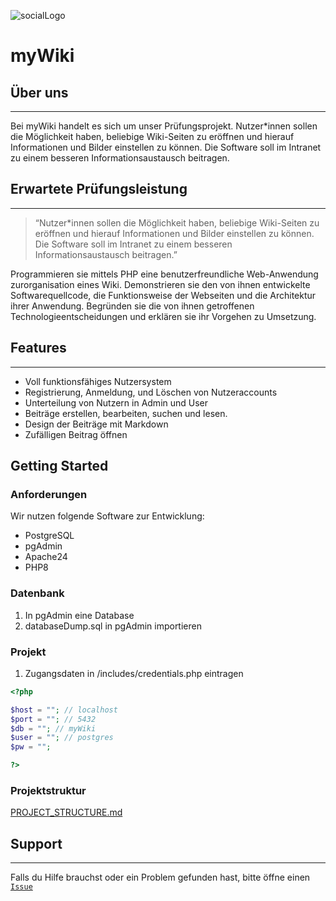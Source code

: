 ![socialLogo](https://user-images.githubusercontent.com/118884361/204816082-fa6df68e-4417-45a4-b7b7-f44e6eb5f15e.png)

# myWiki

## Über uns

---

Bei myWiki handelt es sich um unser Prüfungsprojekt. Nutzer\*innen sollen die Möglichkeit haben, beliebige Wiki-Seiten zu eröffnen und hierauf Informationen und Bilder einstellen zu können. Die Software soll im Intranet zu einem besseren Informationsaustausch beitragen.

## Erwartete Prüfungsleistung

---

> “Nutzer\*innen sollen die Möglichkeit haben, beliebige Wiki-Seiten zu eröffnen und hierauf Informationen und Bilder einstellen zu können. Die Software soll im Intranet zu einem besseren Informationsaustausch beitragen.”

Programmieren sie mittels PHP eine benutzerfreundliche Web-Anwendung zurorganisation eines Wiki. Demonstrieren sie den von ihnen entwickelte Softwarequellcode, die Funktionsweise der Webseiten und die Architektur ihrer Anwendung. Begründen sie die von ihnen getroffenen Technologieentscheidungen und erklären sie ihr Vorgehen zu Umsetzung.

## Features

---

- Voll funktionsfähiges Nutzersystem
- Registrierung, Anmeldung, und Löschen von Nutzeraccounts
- Unterteilung von Nutzern in Admin und User
- Beiträge erstellen, bearbeiten, suchen und lesen.
- Design der Beiträge mit Markdown
- Zufälligen Beitrag öffnen

## Getting Started

### Anforderungen

Wir nutzen folgende Software zur Entwicklung:

- PostgreSQL
- pgAdmin
- Apache24
- PHP8

### Datenbank

1. In pgAdmin eine Database 
2. databaseDump.sql in pgAdmin importieren

### Projekt

1. Zugangsdaten in /includes/credentials.php eintragen
```php
<?php

$host = ""; // localhost
$port = ""; // 5432
$db = ""; // myWiki
$user = ""; // postgres
$pw = "";

?>
```

### Projektstruktur

[PROJECT_STRUCTURE.md](PROJECT_STRUCTURE.md)

## Support

---

Falls du Hilfe brauchst oder ein Problem gefunden hast, bitte öffne einen [`Issue`](https://github.com/kev9euf3rois/Wiki/issues)
